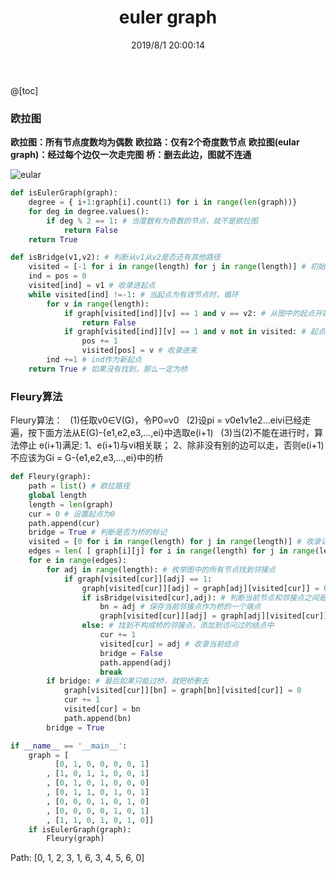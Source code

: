 ﻿---
title: euler graph
categories:
- DSA
- DS
- Graph
tags:
- euler graph
- Fleury
date: 2019/8/1 20:00:14
updated: 2020/12/10 12:00:14
---

@[toc]

### 欧拉图
**欧拉图：所有节点度数均为偶数**
**欧拉路：仅有2个奇度数节点**
**欧拉图(eular graph)：经过每个边仅一次走完图**
**桥：删去此边，图就不连通**

![eular](https://gitee.com/gaoyi-ai/image-bed/raw/master/images/20191122183826793.jpg)

```python
def isEulerGraph(graph):
    degree = { i+1:graph[i].count(1) for i in range(len(graph))}
    for deg in degree.values():
        if deg % 2 == 1: # 当度数有为奇数的节点，就不是欧拉图
            return False
    return True
```


```python
def isBridge(v1,v2): # 判断从v1从v2是否还有其他路径
    visited = [-1 for i in range(length) for j in range(length)] # 初始化访问过节点为-1
    ind = pos = 0
    visited[ind] = v1 # 收录进起点
    while visited[ind] !=-1: # 当起点为有效节点时，循环
        for v in range(length):
            if graph[visited[ind]][v] == 1 and v == v2: # 从图中的起点开始，如果存在其他边能连接到终点，则不是桥
                return False
            if graph[visited[ind]][v] == 1 and v not in visited: # 起点到v有边，并且v还没被访问过
                pos += 1
                visited[pos] = v # 收录进来
        ind +=1 # ind作为新起点
    return True # 如果没有找到，那么一定为桥
```
### Fleury算法
Fleury算法：
  (1)任取v0∈V(G)，令P0=v0
  (2)设pi = v0e1v1e2...eivi已经走遍，按下面方法从E(G)-{e1,e2,e3,...,ei}中选取e(i+1)
  (3)当(2)不能在进行时，算法停止
e(i+1)满足:
1、e(i+1)与vi相关联；
2、除非没有别的边可以走，否则e(i+1)不应该为Gi = G-{e1,e2,e3,...,ei}中的桥

```python
def Fleury(graph):
    path = list() # 欧拉路径
    global length
    length = len(graph)
    cur = 0 # 设置起点为0
    path.append(cur)
    bridge = True # 判断是否为桥的标记
    visited = [0 for i in range(length) for j in range(length)] # 收录访问节点
    edges = len( [ graph[i][j] for i in range(length) for j in range(length) if graph[i][j] ==1] ) // 2 # 计算边数
    for e in range(edges):
        for adj in range(length): # 枚举图中的所有节点找到邻接点
            if graph[visited[cur]][adj] == 1:
                graph[visited[cur]][adj] = graph[adj][visited[cur]] = 0 # 删去边
                if isBridge(visited[cur],adj): # 判断当前节点和邻接点之间是否为桥
                    bn = adj # 保存当前邻接点作为桥的一个端点
                    graph[visited[cur]][adj] = graph[adj][visited[cur]] = 1 # 补上这条边，实际上是等把所有的邻接点遍历完之后，只要能找到还有不构成桥的边，就不过桥
                else: # 找到不构成桥的邻接点，添加到访问过的结点中
                    cur += 1
                    visited[cur] = adj # 收录当前结点
                    bridge = False
                    path.append(adj)
                    break
        if bridge: # 最后如果只能过桥，就把桥删去
            graph[visited[cur]][bn] = graph[bn][visited[cur]] = 0
            cur += 1
            visited[cur] = bn
            path.append(bn)
        bridge = True
```


```python
if __name__ == '__main__':
    graph = [
          [0, 1, 0, 0, 0, 0, 1]
        , [1, 0, 1, 1, 0, 0, 1]
        , [0, 1, 0, 1, 0, 0, 0]
        , [0, 1, 1, 0, 1, 0, 1]
        , [0, 0, 0, 1, 0, 1, 0]
        , [0, 0, 0, 0, 1, 0, 1]
        , [1, 1, 0, 1, 0, 1, 0]]
    if isEulerGraph(graph):
        Fleury(graph)
```
   Path:
    [0, 1, 2, 3, 1, 6, 3, 4, 5, 6, 0]
    

